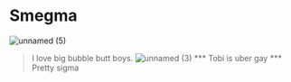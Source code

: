 # Smegma
![unnamed (5)](https://github.com/user-attachments/assets/e0b6ea5f-e670-4755-8b10-ac8bd22c12a7)
> I love big bubble butt boys.
![unnamed (3)](https://github.com/user-attachments/assets/224ee874-ceb4-4b6e-9603-3f5096b464d6)
*** Tobi is uber gay ***
> Pretty sigma
